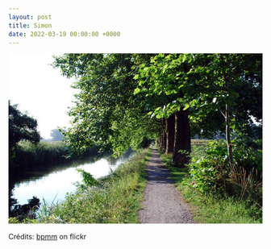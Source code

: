 ```yaml
---
layout: post
title: Simon
date: 2022-03-19 00:00:00 +0000
---
```


![Simon](/images/2022-03-19.jpg)

Crédits: [bpmm](https://www.flickr.com/people/bpmm/) on flickr
